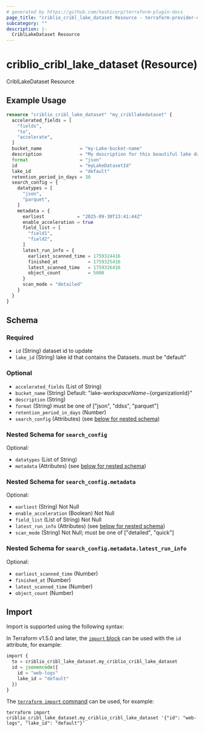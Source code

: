 ```yaml
---
# generated by https://github.com/hashicorp/terraform-plugin-docs
page_title: "criblio_cribl_lake_dataset Resource - terraform-provider-criblio"
subcategory: ""
description: |-
  CriblLakeDataset Resource
---
```


# criblio_cribl_lake_dataset (Resource)

CriblLakeDataset Resource

## Example Usage

```terraform
resource "criblio_cribl_lake_dataset" "my_cribllakedataset" {
  accelerated_fields = [
    "fields",
    "to",
    "accelerate",
  ]
  bucket_name              = "my-Lake-bucket-name"
  description              = "My description for this beautiful lake dataset"
  format                   = "json"
  id                       = "myLakeDatasetId"
  lake_id                  = "default"
  retention_period_in_days = 30
  search_config = {
    datatypes = [
      "json",
      "parquet",
    ]
    metadata = {
      earliest            = "2025-09-30T13:41:44Z"
      enable_acceleration = true
      field_list = [
        "field1",
        "field2",
      ]
      latest_run_info = {
        earliest_scanned_time = 1759324416
        finished_at           = 1759325416
        latest_scanned_time   = 1759326416
        object_count          = 5000
      }
      scan_mode = "detailed"
    }
  }
}
```

<!-- schema generated by tfplugindocs -->
## Schema

### Required

- `id` (String) dataset id to update
- `lake_id` (String) lake id that contains the Datasets. must be "default"

### Optional

- `accelerated_fields` (List of String)
- `bucket_name` (String) Default: "lake-${workspaceName}-${organizationId}"
- `description` (String)
- `format` (String) must be one of ["json", "ddss", "parquet"]
- `retention_period_in_days` (Number)
- `search_config` (Attributes) (see [below for nested schema](#nestedatt--search_config))

<a id="nestedatt--search_config"></a>
### Nested Schema for `search_config`

Optional:

- `datatypes` (List of String)
- `metadata` (Attributes) (see [below for nested schema](#nestedatt--search_config--metadata))

<a id="nestedatt--search_config--metadata"></a>
### Nested Schema for `search_config.metadata`

Optional:

- `earliest` (String) Not Null
- `enable_acceleration` (Boolean) Not Null
- `field_list` (List of String) Not Null
- `latest_run_info` (Attributes) (see [below for nested schema](#nestedatt--search_config--metadata--latest_run_info))
- `scan_mode` (String) Not Null; must be one of ["detailed", "quick"]

<a id="nestedatt--search_config--metadata--latest_run_info"></a>
### Nested Schema for `search_config.metadata.latest_run_info`

Optional:

- `earliest_scanned_time` (Number)
- `finished_at` (Number)
- `latest_scanned_time` (Number)
- `object_count` (Number)

## Import

Import is supported using the following syntax:

In Terraform v1.5.0 and later, the [`import` block](https://developer.hashicorp.com/terraform/language/import) can be used with the `id` attribute, for example:

```terraform
import {
  to = criblio_cribl_lake_dataset.my_criblio_cribl_lake_dataset
  id = jsonencode({
    id = "web-logs"
    lake_id = "default"
  })
}
```

The [`terraform import` command](https://developer.hashicorp.com/terraform/cli/commands/import) can be used, for example:

```shell
terraform import criblio_cribl_lake_dataset.my_criblio_cribl_lake_dataset '{"id": "web-logs", "lake_id": "default"}'
```
